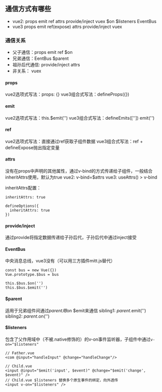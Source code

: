 ## 通信方式有哪些
- vue2: props emit ref attrs provide/inject vuex $on $listeners EventBus
- vue3 props emit ref(expose) attrs provide/inject vuex

### 通信关系
- 父子通信：props emit ref $on
- 兄弟通信：EentBus $parent
- 祖孙后代通信: provide/inject attrs
- 非关系： vuex 

#### props
vue2选项式写法：props: {}
vue3组合式写法：defineProps({})

#### emit
vue2选项式写法：this.$emit('')
vue3组合式写法：defineEmits(['']) emit('')

#### ref
vue2选项式写法：直接通过ref获取子组件数据
vue3组合式写法：ref + defineExpose抛出指定变量

#### attrs
没有在props中声明的其他属性，通过v-bind的方式传递给子组件，一般结合inheritAttrs使用，默认为true
vue2: v-bind=$attrs
vue3: useAttrs() > v-bind

inheritAttrs配置：
```js{4}
inheritAttrs: true

defineOptions({
  inheritAttrs: true
})
```

#### provide/inject
通过provide将指定数据传递给子孙后代，子孙后代中通过inject接受

#### EventBus
中央消息总线，vue3没有（可以用三方插件mitt.js替代）
```js{4}
const bus = new Vue({})
Vue.prototype.$bus = bus

this.$bus.$on('')
this.$bus.$emit('')
```

#### $parent
适用于兄弟组件间通过$parent用$on $emit来通信
sibling1: $parent.$emit('')
sibling2: $parent.$on('')


#### $listeners
包含了父作用域中（不被.native修饰的）的v-on事件监听器，子组件中通过`v-on="$listeners"`
```js{4}
// Father.vue
<com @input="handleInput" @change="handleChange"/>

// Child.vue
<input @input="$emit('input', $event)" @change="$emit('change', $event)" />
// Child.vue $listeners 替换多个原生事件的绑定，向外透传
<input v-on="$listeners" />
```